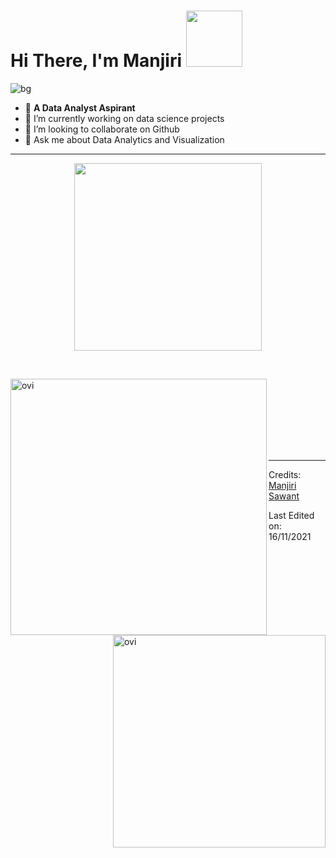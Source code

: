 
# Hi There, I'm Manjiri <img src= "https://i.pinimg.com/originals/d1/cc/b0/d1ccb027cb74358f8c5b5eff0d9c087d.gif" width="90px">

![bg](https://github.com/ManjiriSDS/General/blob/8339ffb64fda9c002c83422a29494776c7f28729/profile.jpg)

- :triangular_flag_on_post:	**A Data Analyst Aspirant** <br/>
- 🌱 I’m currently working on data science projects
- 👯 I’m looking to collaborate on Github
- 💬 Ask me about Data Analytics and Visualization





<hr>

<p align="center">
  <img src= "https://media.baamboozle.com/uploads/images/43331/1614762563_77278_gif-url.gif" height="300"/>
</p>
<br>
<p><img align="left" src="https://github-readme-stats.vercel.app/api?username=ManjiriSDS&hide=contribs,prs&count_private=True&show_icons=True&theme=radical" alt="ovi" width = "410" /></p>

<p>&nbsp;<img align="right" src="https://github-readme-stats.vercel.app/api/top-langs/?username=ManjiriSDS&layout=compact" alt="ovi" width = "340" /></p>
<br><br><br><br><br>

<hr>



Credits: [Manjiri Sawant](https://github.com/ManjiriSDS)

Last Edited on: 16/11/2021

